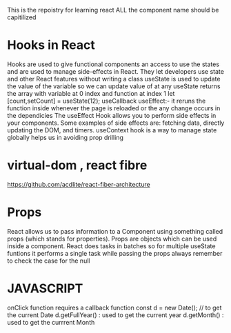 This is the repoistry for learning react 
ALL the component name should be capitilized
# Hooks in React 
Hooks are used to give functional components an access to use the states and are used to manage side-effects in React. They let developers use state and other React features without writing a class 
useState is used to update the value of the variable so we can update value of at any 
useState returns the array with variable at 0 index and function at index 1
let [count,setCount] = useState(12);
useCallback
useEffect:- it reruns the function inside whenever the page is reloaded or the any change occurs in the dependicies
The useEffect Hook allows you to perform side effects in your components.
Some examples of side effects are: fetching data, directly updating the DOM, and timers.
useContext hook is a way to manage state globally helps us in avoiding prop drilling
# virtual-dom , react fibre 
https://github.com/acdlite/react-fiber-architecture
# Props
React allows us to pass information to a Component using something called props (which stands for properties). Props are objects which can be used inside a component.
React does tasks in batches so for  multiple useState funtions  it performs a single task 
while passing the props always remember to check the case for the null



# JAVASCRIPT
onClick function requires a callback function 
const d = new Date(); // to get the current Date
d.getFullYear() : used to get the current year
d.getMonth()  : used to get the currrent Month